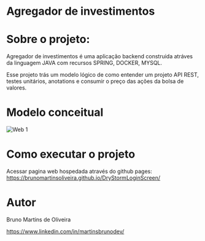 # Agregador de investimentos

# Sobre o projeto:

Agregador de investimentos é uma aplicação backend construida atráves da linguagem JAVA com recursos SPRING, DOCKER, MYSQL. 

Esse projeto trás um modelo lógico de como entender um projeto API REST, testes unitários, anotations e consumir o preço das ações da bolsa de valores.

# Modelo conceitual

![Web 1]((https://raw.githubusercontent.com/brunomartinsoliveira/agregadordeinvestimentos/refs/heads/main/img/agregadordeinvestimentos.png))

# Como executar o projeto

Acessar pagina web hospedada através do github pages:
https://brunomartinsoliveira.github.io/DryStormLoginScreen/

# Autor

Bruno Martins de Oliveira

https://www.linkedin.com/in/martinsbrunodev/
